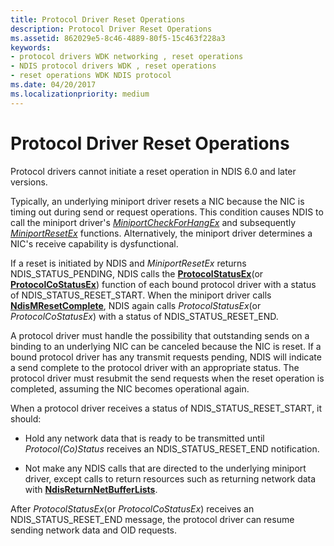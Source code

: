 ```yaml
---
title: Protocol Driver Reset Operations
description: Protocol Driver Reset Operations
ms.assetid: 862029e5-8c46-4889-80f5-15c463f228a3
keywords:
- protocol drivers WDK networking , reset operations
- NDIS protocol drivers WDK , reset operations
- reset operations WDK NDIS protocol
ms.date: 04/20/2017
ms.localizationpriority: medium
---
```


# Protocol Driver Reset Operations





Protocol drivers cannot initiate a reset operation in NDIS 6.0 and later versions.

Typically, an underlying miniport driver resets a NIC because the NIC is timing out during send or request operations. This condition causes NDIS to call the miniport driver's [*MiniportCheckForHangEx*](/windows-hardware/drivers/ddi/ndis/nc-ndis-miniport_check_for_hang) and subsequently [*MiniportResetEx*](/windows-hardware/drivers/ddi/ndis/nc-ndis-miniport_reset) functions. Alternatively, the miniport driver determines a NIC's receive capability is dysfunctional.

If a reset is initiated by NDIS and *MiniportResetEx* returns NDIS\_STATUS\_PENDING, NDIS calls the [**ProtocolStatusEx**](/windows-hardware/drivers/ddi/ndis/nc-ndis-protocol_status_ex)(or [**ProtocolCoStatusEx**](/windows-hardware/drivers/ddi/ndis/nc-ndis-protocol_co_status_ex)) function of each bound protocol driver with a status of NDIS\_STATUS\_RESET\_START. When the miniport driver calls [**NdisMResetComplete**](/windows-hardware/drivers/ddi/ndis/nf-ndis-ndismresetcomplete), NDIS again calls *ProtocolStatusEx*(or *ProtocolCoStatusEx*) with a status of NDIS\_STATUS\_RESET\_END.

A protocol driver must handle the possibility that outstanding sends on a binding to an underlying NIC can be canceled because the NIC is reset. If a bound protocol driver has any transmit requests pending, NDIS will indicate a send complete to the protocol driver with an appropriate status. The protocol driver must resubmit the send requests when the reset operation is completed, assuming the NIC becomes operational again.

When a protocol driver receives a status of NDIS\_STATUS\_RESET\_START, it should:

-   Hold any network data that is ready to be transmitted until *Protocol(Co)Status* receives an NDIS\_STATUS\_RESET\_END notification.

-   Not make any NDIS calls that are directed to the underlying miniport driver, except calls to return resources such as returning network data with [**NdisReturnNetBufferLists**](/windows-hardware/drivers/ddi/ndis/nf-ndis-ndisreturnnetbufferlists).

After *ProtocolStatusEx*(or *ProtocolCoStatusEx*) receives an NDIS\_STATUS\_RESET\_END message, the protocol driver can resume sending network data and OID requests.

 

